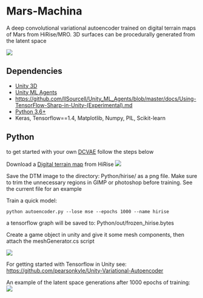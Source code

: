 # Mars-Machina
A deep convolutional variational autoencoder trained on digital terrain maps of Mars from HiRise/MRO. 3D surfaces can be procedurally generated from the latent space

![](https://github.com/pearsonkyle/Mars-Machina/blob/master/Mar%2029%202019%205_27%20PM%20-%20Edited.gif)

## Dependencies
- [Unity 3D](https://unity.com/)
- [Unity ML Agents](https://github.com/llSourcell/Unity_ML_Agents/tree/master/docs)
- https://github.com/llSourcell/Unity_ML_Agents/blob/master/docs/Using-TensorFlow-Sharp-in-Unity-(Experimental).md
- [Python 3.6+](https://www.anaconda.com/distribution/)
- Keras, Tensorflow==1.4, Matplotlib, Numpy, PIL, Scikit-learn

## Python
to get started with your own [DCVAE](https://github.com/chaitanya100100/VAE-for-Image-Generation) follow the steps below 

Download a [Digital terrain map](https://www.uahirise.org/dtm/) from HiRise
![](https://github.com/pearsonkyle/Mars-Machina/blob/master/hirise_web.png)

Save the DTM image to the directory: Python/hirise/ as a png file. Make sure to trim the unnecessary regions in GIMP or photoshop before training. See the current file for an example

Train a quick model: 
```
python autoencoder.py --lose mse --epochs 1000 --name hirise
```
a tensorflow graph will be saved to: Python/out/frozen_hirise.bytes

Create a game object in unity and give it some mesh components, then attach the meshGenerator.cs script

![](https://github.com/pearsonkyle/Mars-Machina/blob/master/unity_loadmodel.png)

For getting started with Tensorflow in Unity see: https://github.com/pearsonkyle/Unity-Variational-Autoencoder

An example of the latent space generations after 1000 epochs of training:
![](https://github.com/pearsonkyle/Mars-Machina/blob/master/Python/vae_hirise/digits_over_latent.png)
